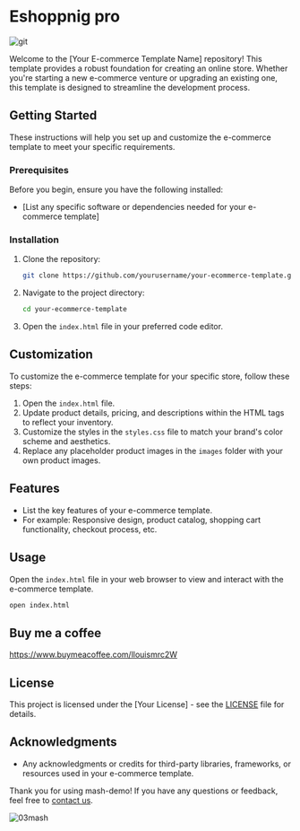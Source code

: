 # Eshoppnig pro
![git](https://github.com/LlMrc/mash-demo/assets/90993312/e69b18b5-c41a-4eea-a8ea-94939b900246)

Welcome to the [Your E-commerce Template Name] repository! This template provides a robust foundation for creating an online store. Whether you're starting a new e-commerce venture or upgrading an existing one, this template is designed to streamline the development process.

## Getting Started

These instructions will help you set up and customize the e-commerce template to meet your specific requirements.

### Prerequisites

Before you begin, ensure you have the following installed:

- [List any specific software or dependencies needed for your e-commerce template]

### Installation

1. Clone the repository:

   ```bash
   git clone https://github.com/yourusername/your-ecommerce-template.git
   ```

2. Navigate to the project directory:

   ```bash
   cd your-ecommerce-template
   ```

3. Open the `index.html` file in your preferred code editor.

## Customization

To customize the e-commerce template for your specific store, follow these steps:

1. Open the `index.html` file.
2. Update product details, pricing, and descriptions within the HTML tags to reflect your inventory.
3. Customize the styles in the `styles.css` file to match your brand's color scheme and aesthetics.
4. Replace any placeholder product images in the `images` folder with your own product images.

## Features

- List the key features of your e-commerce template.
- For example: Responsive design, product catalog, shopping cart functionality, checkout process, etc.

## Usage

Open the `index.html` file in your web browser to view and interact with the e-commerce template.

```bash
open index.html
```


## Buy me a coffee
https://www.buymeacoffee.com/llouismrc2W


## License

This project is licensed under the [Your License] - see the [LICENSE](LICENSE) file for details.

## Acknowledgments

- Any acknowledgments or credits for third-party libraries, frameworks, or resources used in your e-commerce template.

Thank you for using mash-demo! If you have any questions or feedback, feel free to [contact us](mailto:llouimsrc2@gmail.com).

![03mash](https://github.com/LlMrc/mash-demo/assets/90993312/0ef028fb-e5f2-4a55-a044-17850404fdce)
